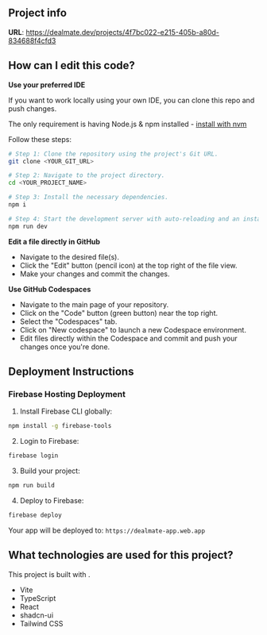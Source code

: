 
## Project info

**URL**: https://dealmate.dev/projects/4f7bc022-e215-405b-a80d-834688f4cfd3

## How can I edit this code?

**Use your preferred IDE**

If you want to work locally using your own IDE, you can clone this repo and push changes. 

The only requirement is having Node.js & npm installed - [install with nvm](https://github.com/nvm-sh/nvm#installing-and-updating)

Follow these steps:

```sh
# Step 1: Clone the repository using the project's Git URL.
git clone <YOUR_GIT_URL>

# Step 2: Navigate to the project directory.
cd <YOUR_PROJECT_NAME>

# Step 3: Install the necessary dependencies.
npm i

# Step 4: Start the development server with auto-reloading and an instant preview.
npm run dev
```

**Edit a file directly in GitHub**

- Navigate to the desired file(s).
- Click the "Edit" button (pencil icon) at the top right of the file view.
- Make your changes and commit the changes.

**Use GitHub Codespaces**

- Navigate to the main page of your repository.
- Click on the "Code" button (green button) near the top right.
- Select the "Codespaces" tab.
- Click on "New codespace" to launch a new Codespace environment.
- Edit files directly within the Codespace and commit and push your changes once you're done.

## Deployment Instructions

### Firebase Hosting Deployment

1. Install Firebase CLI globally:
```sh
npm install -g firebase-tools
```

2. Login to Firebase:
```sh
firebase login
```

3. Build your project:
```sh
npm run build
```

4. Deploy to Firebase:
```sh
firebase deploy
```

Your app will be deployed to: `https://dealmate-app.web.app`

## What technologies are used for this project?

This project is built with .

- Vite
- TypeScript
- React
- shadcn-ui
- Tailwind CSS

